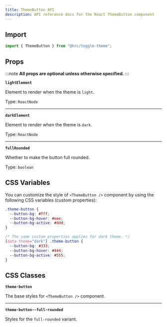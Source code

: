 ```yaml
---
title: ThemeButton API
description: API reference docs for the React ThemeButton component
---
```


## Import

```js
import { ThemeButton } from "@hrc/toggle-theme";
```

## Props

:::note
**All props are optional unless otherwise specified.**
:::

**`lightElement`**

Element to render when the theme is `light`.

Type: `ReactNode`

---

**`darkElement`**

Element to render when the theme is `dark`.

Type: `ReactNode`

---

**`fullRounded`**

Whether to make the button full rounded.

Type: `boolean`

## CSS Variables

You can customize the style of `<ThemeButton />` component by using the
following CSS variables (custom properties):

```css
.theme-button {
  --button-bg: #fff;
  --button-bg-hover: #eee;
  --button-bg-active: #ddd;
}

/* The same custom properties applies for dark theme. */
[data-theme="dark"] .theme-button {
  --button-bg: #333;
  --button-bg-hover: #444;
  --button-bg-active: #555;
}
```

## CSS Classes

**`theme-button`**

The base styles for `<ThemeButton />` component.

---

**`theme-button--full-rounded`**

Styles for the `full-rounded` variant.
